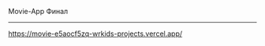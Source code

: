 Movie-App Финал
______________________________________________
https://movie-e5aocf5zq-wrkids-projects.vercel.app/
